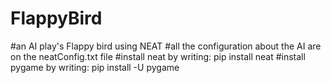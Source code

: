 # FlappyBird
#an AI play's Flappy bird using NEAT
#all the configuration about the AI  are on the neatConfig.txt file
#install neat by writing: pip install neat
#install pygame by writing: pip install -U pygame
